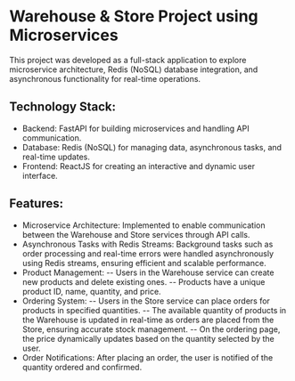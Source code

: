 # Warehouse & Store Project using Microservices

This project was developed as a full-stack application to explore microservice architecture, Redis (NoSQL) database integration, and asynchronous functionality for real-time operations.

## Technology Stack:
- Backend: FastAPI for building microservices and handling API communication.
- Database: Redis (NoSQL) for managing data, asynchronous tasks, and real-time updates.
- Frontend: ReactJS for creating an interactive and dynamic user interface.

## Features:
- Microservice Architecture: Implemented to enable communication between the Warehouse and Store services through API calls.
- Asynchronous Tasks with Redis Streams: Background tasks such as order processing and real-time errors were handled asynchronously using Redis streams, ensuring efficient and scalable performance.
- Product Management:
             -- Users in the Warehouse service can create new products and delete existing ones.
             -- Products have a unique product ID, name, quantity, and price.
- Ordering System:
             -- Users in the Store service can place orders for products in specified quantities.
             -- The available quantity of products in the Warehouse is updated in real-time as orders are placed from the Store, ensuring accurate stock management.
             -- On the ordering page, the price dynamically updates based on the quantity selected by the user.
- Order Notifications: After placing an order, the user is notified of the quantity ordered and confirmed.
